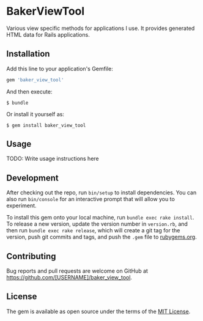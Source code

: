 # BakerViewTool

Various view specific methods for applications I use. It provides generated HTML data for Rails applications.

## Installation

Add this line to your application's Gemfile:

```ruby
gem 'baker_view_tool'
```

And then execute:

    $ bundle

Or install it yourself as:

    $ gem install baker_view_tool

## Usage

TODO: Write usage instructions here

## Development

After checking out the repo, run `bin/setup` to install dependencies. You can also run `bin/console` for an interactive prompt that will allow you to experiment.

To install this gem onto your local machine, run `bundle exec rake install`. To release a new version, update the version number in `version.rb`, and then run `bundle exec rake release`, which will create a git tag for the version, push git commits and tags, and push the `.gem` file to [rubygems.org](https://rubygems.org).

## Contributing

Bug reports and pull requests are welcome on GitHub at https://github.com/[USERNAME]/baker_view_tool.

## License

The gem is available as open source under the terms of the [MIT License](https://opensource.org/licenses/MIT).
